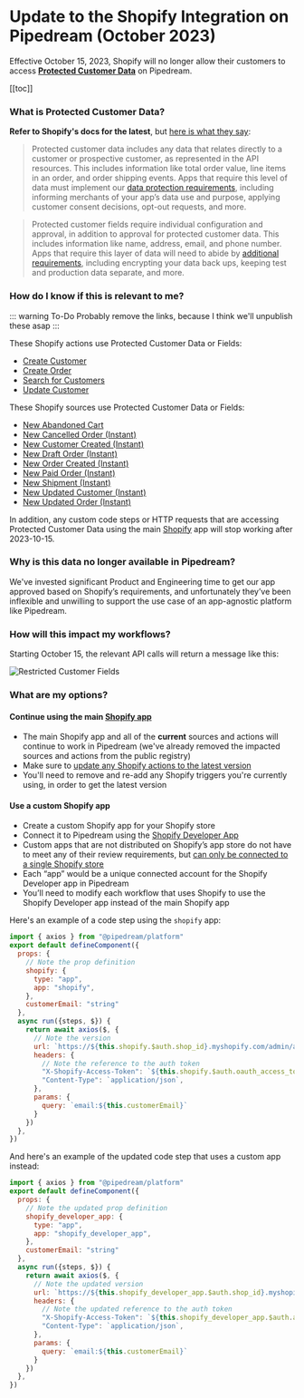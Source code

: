 # Update to the Shopify Integration on Pipedream (October 2023)

Effective October 15, 2023, Shopify will no longer allow their customers to access **[Protected Customer Data](https://www.shopify.com/partners/blog/data-protection)** on Pipedream.

[[toc]]

### What is Protected Customer Data?
**Refer to Shopify's docs for the latest**, but [here is what they say](https://www.shopify.com/partners/blog/data-protection):
> Protected customer data includes any data that relates directly to a customer or prospective customer, as represented in the API resources. This includes information like total order value, line items in an order, and order shipping events. Apps that require this level of data must implement our [data protection requirements](https://shopify.dev/apps/store/data-protection/protected-customer-data?shpxid=aa95abd6-7955-4C12-6DB9-B3C3859B16AE), including informing merchants of your app’s data use and purpose, applying customer consent decisions, opt-out requests, and more.

> Protected customer fields require individual configuration and approval, in addition to approval for protected customer data. This includes information like name, address, email, and phone number. Apps that require this layer of data will need to abide by [additional requirements](https://shopify.dev/apps/store/data-protection/protected-customer-data?shpxid=aa95abd6-7955-4C12-6DB9-B3C3859B16AE#requirements), including encrypting your data back ups, keeping test and production data separate, and more.

### How do I know if this is relevant to me?

::: warning To-Do
Probably remove the links, because I think we'll unpublish these asap
:::

These Shopify actions use Protected Customer Data or Fields:
- [Create Customer](https://pipedream.com/apps/shopify/actions/create-customer)
- [Create Order](https://pipedream.com/apps/shopify/actions/create-order)
- [Search for Customers](https://pipedream.com/apps/shopify/actions/search-customers)
- [Update Customer](https://pipedream.com/apps/shopify/actions/update-customer)

These Shopify sources use Protected Customer Data or Fields:
- [New Abandoned Cart](https://pipedream.com/apps/shopify/triggers/new-abandoned-cart)
- [New Cancelled Order (Instant)](https://pipedream.com/apps/shopify/triggers/new-cancelled-order)
- [New Customer Created (Instant)](https://pipedream.com/apps/shopify/triggers/new-customer-created)
- [New Draft Order (Instant)](https://pipedream.com/apps/shopify/triggers/new-draft-order)
- [New Order Created (Instant)](https://pipedream.com/apps/shopify/triggers/new-order-created)
- [New Paid Order (Instant)](https://pipedream.com/apps/shopify/triggers/new-paid-order)
- [New Shipment (Instant)](https://pipedream.com/apps/shopify/triggers/new-shipment)
- [New Updated Customer (Instant)](https://pipedream.com/apps/shopify/triggers/new-updated-customer)
- [New Updated Order (Instant)](https://pipedream.com/apps/shopify/triggers/new-updated-order)

In addition, any custom code steps or HTTP requests that are accessing Protected Customer Data using the main [Shopify](https://pipedream.com/apps/shopify) app will stop working after 2023-10-15.

### Why is this data no longer available in Pipedream?
We've invested significant Product and Engineering time to get our app approved based on Shopify’s requirements, and unfortunately they’ve been inflexible and unwilling to support the use case of an app-agnostic platform like Pipedream.

### How will this impact my workflows?
Starting October 15, the relevant API calls will return a message like this:

![Restricted Customer Fields](https://res.cloudinary.com/pipedreamin/image/upload/v1695097066/shopify-customer-fields_f7enlk.png)

### What are my options?
#### Continue using the main [Shopify app](https://pipedream.com/apps/shopify)
- The main Shopify app and all of the **current** sources and actions will continue to work in Pipedream (we've already removed the impacted sources and actions from the public registry)
- Make sure to [update any Shopify actions to the latest version](https://pipedream.com/docs/workflows/steps/actions/#updating-actions-to-the-latest-version)
- You'll need to remove and re-add any Shopify triggers you're currently using, in order to get the latest version

#### Use a custom Shopify app
- Create a custom Shopify app for your Shopify store
- Connect it to Pipedream using the [Shopify Developer App](https://pipedream.com/apps/shopify-developer-app)
- Custom apps that are not distributed on Shopify’s app store do not have to meet any of their review requirements, but [can only be connected to a single Shopify store](https://shopify.dev/docs/apps/distribution)
- Each “app” would be a unique connected account for the Shopify Developer app in Pipedream
- You’ll need to modify each workflow that uses Shopify to use the Shopify Developer app instead of the main Shopify app 

Here's an example of a code step using the `shopify` app:

``` javascript
import { axios } from "@pipedream/platform"
export default defineComponent({
  props: {
    // Note the prop definition
    shopify: {
      type: "app",
      app: "shopify",
    },
    customerEmail: "string"
  },
  async run({steps, $}) {
    return await axios($, {
      // Note the version
      url: `https://${this.shopify.$auth.shop_id}.myshopify.com/admin/api/2022-07/customers/search.json`,
      headers: {
        // Note the reference to the auth token
        "X-Shopify-Access-Token": `${this.shopify.$auth.oauth_access_token}`,
        "Content-Type": `application/json`,
      },
      params: {
        query: `email:${this.customerEmail}`
      }
    })
  },
})
```

And here's an example of the updated code step that uses a custom app instead:

``` javascript
import { axios } from "@pipedream/platform"
export default defineComponent({
  props: {
    // Note the updated prop definition
    shopify_developer_app: {
      type: "app",
      app: "shopify_developer_app",
    },
    customerEmail: "string"
  },
  async run({steps, $}) {
    return await axios($, {
      // Note the updated version
      url: `https://${this.shopify_developer_app.$auth.shop_id}.myshopify.com/admin/api/2023-07/customers/search.json`,
      headers: {
        // Note the updated reference to the auth token
        "X-Shopify-Access-Token": `${this.shopify_developer_app.$auth.access_token}`,
        "Content-Type": `application/json`,
      },
      params: {
        query: `email:${this.customerEmail}`
      }
    })
  },
})
```